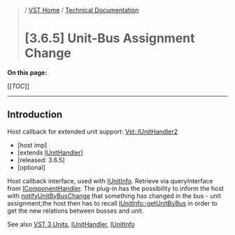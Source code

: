 >/ [VST Home](../../../index.md) / [Technical Documentation](../../Index.md)
>
># [3.6.5] Unit-Bus Assignment Change

**On this page:**

[[_TOC_]]

---

## Introduction

Host callback for extended unit support: [Vst::IUnitHandler2](https://steinbergmedia.github.io/vst3_doc/vstinterfaces/classSteinberg_1_1Vst_1_1IUnitHandler2.html)

- [host imp]
- [extends [IUnitHandler](https://steinbergmedia.github.io/vst3_doc/vstinterfaces/classSteinberg_1_1Vst_1_1IUnitHandler.html)]
- [released: 3.6.5]
- [optional]

Host callback interface, used with [IUnitInfo](https://steinbergmedia.github.io/vst3_doc/vstinterfaces/classSteinberg_1_1Vst_1_1IUnitInfo.html). Retrieve via queryInterface from [IComponentHandler](https://steinbergmedia.github.io/vst3_doc/vstinterfaces/classSteinberg_1_1Vst_1_1IComponentHandler.html). The plug-in has the possibility to inform the host with [notifyUnitByBusChange](https://steinbergmedia.github.io/vst3_doc/vstinterfaces/classSteinberg_1_1Vst_1_1IUnitHandler2.html#ad1f48213839cc5b28a612a2baaba6584) that something has changed in the bus - unit assignment,the host then has to recall [IUnitInfo::getUnitByBus](https://steinbergmedia.github.io/vst3_doc/vstinterfaces/classSteinberg_1_1Vst_1_1IUnitInfo.html#a718fa905d04d7d559bc89c7ca761413b) in order to get the new relations between busses and unit.

See also [VST 3 Units](../../VST+3+Units/Index.md), [IUnitHandler](https://steinbergmedia.github.io/vst3_doc/vstinterfaces/classSteinberg_1_1Vst_1_1IUnitHandler.html), [IUnitInfo](https://steinbergmedia.github.io/vst3_doc/vstinterfaces/classSteinberg_1_1Vst_1_1IUnitInfo.html)